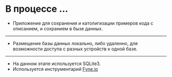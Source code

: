 

# В процессе ...

- Приложение для сохранения и католигизации примеров кода с описанием, и сохранием в бызе данных.
---
- Размещение базы данных локально, либо удаленно, для возможности доступа с разных устройств к одной базе.
---
- На данном этапе используется SQLite3.
- Используется инструментарий [Fyne.io](https://github.com/fyne-io)


